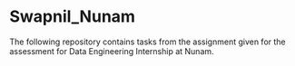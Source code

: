 # Swapnil_Nunam
The following repository contains tasks from the assignment given for the assessment for Data Engineering Internship at Nunam.

